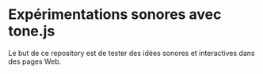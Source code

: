 # Expérimentations sonores avec tone.js

Le but de ce repository est de tester des idées sonores et interactives dans des pages Web.
